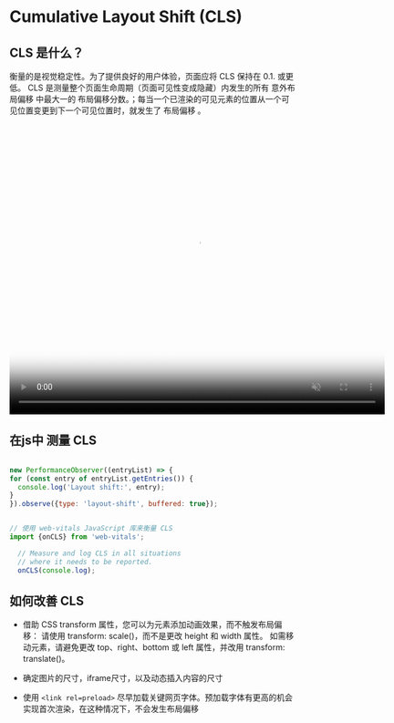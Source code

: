 # Cumulative Layout Shift (CLS)


## CLS 是什么？

  衡量的是视觉稳定性。为了提供良好的用户体验，页面应将 CLS 保持在 0.1. 或更低。
  CLS 是测量整个页面生命周期（页面可见性变成隐藏）内发生的所有 意外布局偏移 中最大一的 布局偏移分数。；每当一个已渲染的可见元素的位置从一个可见位置变更到下一个可见位置时，就发生了 布局偏移 。


  <!-- <video src="https://web.dev/articles/cls/video/web-dev-assets/layout-instability-api/layout-instability-poster.png?hl=zh-cn"> -->

  <video autoplay="" controls="" height="510" loop="" muted="" poster="https://web.dev/articles/cls/video/web-dev-assets/layout-instability-api/layout-instability-poster.png?hl=zh-cn" width="658">
    <source src="https://web.dev/static/articles/cls/video/web-dev-assets/layout-instability-api/layout-instability2.webm?hl=zh-cn" type="video/webm; codecs=vp8">
    <source src="https://web.dev/static/articles/cls/video/web-dev-assets/layout-instability-api/layout-instability2.mp4?hl=zh-cn" type="video/mp4; codecs=h264">
  </video>


## 在js中 测量 CLS

  ```js
  
  new PerformanceObserver((entryList) => {
  for (const entry of entryList.getEntries()) {
    console.log('Layout shift:', entry);
  }
  }).observe({type: 'layout-shift', buffered: true});


// 使用 web-vitals JavaScript 库来衡量 CLS
  import {onCLS} from 'web-vitals';

    // Measure and log CLS in all situations
    // where it needs to be reported.
    onCLS(console.log);
  ```


## 如何改善 CLS

- 借助 CSS transform 属性，您可以为元素添加动画效果，而不触发布局偏移：
  请使用 transform: scale()，而不是更改 height 和 width 属性。
  如需移动元素，请避免更改 top、right、bottom 或 left 属性，并改用 transform: translate()。

- 确定图片的尺寸，iframe尺寸，以及动态插入内容的尺寸

- 使用 `<link rel=preload>` 尽早加载关键网页字体。预加载字体有更高的机会实现首次渲染，在这种情况下，不会发生布局偏移